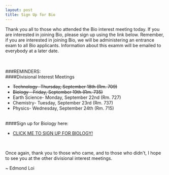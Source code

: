 ```yaml
---
layout: post
title: Sign Up for Bio
---
```



Thank you all to those who attended the Bio interest meeting today. If you are interested in joining Bio, please sign up using the link below. Remember, if you are interested in joining Bio, we will be administering an entrance exam to all Bio applicants. Information about this examm will be emailed to everybody at a later date.  
<br><br>

###REMINDERS:
<br>
####Divisional Interest Meetings

- <del>Technology- Thursday, September 18th (Rm. 709)</del>
- <del>Biology - Friday, September 19th (Rm. 735)</del>
- Earth Science- Monday, September 22nd (Rm. 727)
- Chemistry- Tuesday, September 23rd (Rm. 737)
- Physics- Wednesday, September 24th (Rm. 715)

<br>
####Sign up for Biology here:

- <a href="http://stuyscioly.github.io/biosignup" target=_blank>CLICK ME TO SIGN UP FOR BIOLOGY!</a>

<br>



Once again, thank you to those who came, and to those who didn't, I hope to see you at the other divisional interest meetings.

~ Edmond Loi
